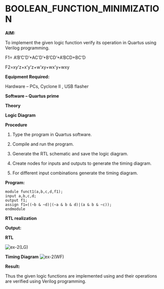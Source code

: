 # BOOLEAN_FUNCTION_MINIMIZATION

**AIM:**

To implement the given logic function verify its operation in Quartus using Verilog programming.

F1= A’B’C’D’+AC’D’+B’CD’+A’BCD+BC’D 

F2=xy’z+x’y’z+w’xy+wx’y+wxy

**Equipment Required:**

Hardware – PCs, Cyclone II , USB flasher

**Software – Quartus prime**

**Theory**

**Logic Diagram**

**Procedure**

1.	Type the program in Quartus software.

2.	Compile and run the program.

3.	Generate the RTL schematic and save the logic diagram.

4.	Create nodes for inputs and outputs to generate the timing diagram.

5.	For different input combinations generate the timing diagram.


**Program:**
```
module funct1(a,b,c,d,f1);
input a,b,c,d;
output f1;
assign f1=((~b & ~d)|(~a & b & d)|(a & b & ~c));
endmodule
```



**RTL realization**

**Output:**

**RTL**

![ex-2(LG)](https://github.com/user-attachments/assets/13af1055-5091-44b0-8b3a-66e92ee374ae)

**Timing Diagram**
![ex-2(WF)](https://github.com/user-attachments/assets/51b8cd7e-0706-45b4-a123-657d1da957ae)

**Result:**

Thus the given logic functions are implemented using and their operations are verified using Verilog programming.

